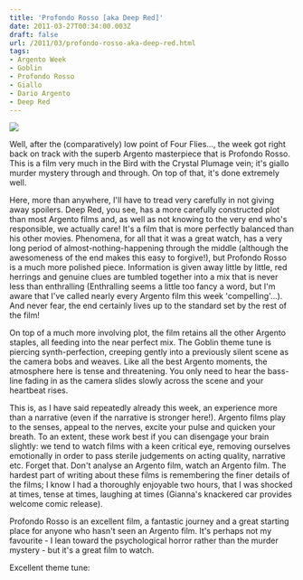 ```yaml
---
title: 'Profondo Rosso [aka Deep Red]'
date: 2011-03-27T00:34:00.003Z
draft: false
url: /2011/03/profondo-rosso-aka-deep-red.html
tags: 
- Argento Week
- Goblin
- Profondo Rosso
- Giallo
- Dario Argento
- Deep Red
---
```


![](/blogspot/AVvXsEhXr6SZPQ2K9fwWbNXBPph4n9ldIgyGQe0ccnspvQmPPCI-RCFtUxoUOfe4uqf2NxHRLTzDWByOwqQZzTJsMzIViZYII6CVjw1fRYmOljt2LrBP0DzeeH2KsNYwWKAPGq8NjE7NLii0YUo/s640/deep_red_poster_01.jpg)  

Well, after the (comparatively) low point of Four Flies..., the week got right back on track with the superb Argento masterpiece that is Profondo Rosso. This is a film very much in the Bird with the Crystal Plumage vein; it's giallo murder mystery through and through. On top of that, it's done extremely well.  
  
Here, more than anywhere, I'll have to tread very carefully in not giving away spoilers. Deep Red, you see, has a more carefully constructed plot than most Argento films and, as well as not knowing to the very end who's responsible, we actually care! It's a film that is more perfectly balanced than his other movies. Phenomena, for all that it was a great watch, has a very long period of almost-nothing-happening through the middle (although the awesomeness of the end makes this easy to forgive!), but Profondo Rosso is a much more polished piece. Information is given away little by little, red herrings and genuine clues are tumbled together into a mix that is never less than enthralling (Enthralling seems a little too fancy a word, but I'm aware that I've called nearly every Argento film this week 'compelling'...). And never fear, the end certainly lives up to the standard set by the rest of the film!  
  
On top of a much more involving plot, the film retains all the other Argento staples, all feeding into the near perfect mix. The Goblin theme tune is piercing synth\-perfection, creeping gently into a previously silent scene as the camera bobs and weaves. Like all the best Argento moments, the atmosphere here is tense and threatening. You only need to hear the bass-line fading in as the camera slides slowly across the scene and your heartbeat rises.  
  
This is, as I have said repeatedly already this week, an experience more than a narrative (even if the narrative is stronger here!). Argento films play to the senses, appeal to the nerves, excite your pulse and quicken your breath. To an extent, these work best if you can disengage your brain slightly: we tend to watch films with a keen critical eye, removing ourselves emotionally in order to pass sterile judgements on acting quality, narrative etc. Forget that. Don't analyse an Argento film, watch an Argento film. The hardest part of writing about these films is remembering the finer details of the films; I know I had a thoroughly enjoyable two hours, that I was shocked at times, tense at times, laughing at times (Gianna's knackered car provides welcome comic release).  
  
Profondo Rosso is an excellent film, a fantastic journey and a great starting place for anyone who hasn't seen an Argento film. It's perhaps not my favourite - I lean toward the psychological horror rather than the murder mystery - but it's a great film to watch.  
  
Excellent theme tune: